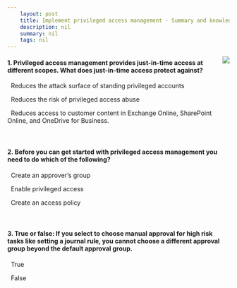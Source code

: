```yaml
---
    layout: post
    title: Implement privileged access management - Summary and knowledge check
    description: nil
    summary: nil
    tags: nil
---
```



 <a target="_blank" href="https://docs.microsoft.com/en-us/learn/modules/m365-compliance-insider-implement-privileged-access-management/summary-knowledge-check/"><i class="fas fa-external-link-alt"></i> </a>
 <img align="right" src="https://docs.microsoft.com/en-us/learn/achievements/privileged-access-management.svg">
####  1. Privileged access management provides just-in-time access at different scopes. What does just-in-time access protect against?


<i class='far fa-square'></i> &nbsp;&nbsp;Reduces the attack surface of standing privileged accounts 

<i class='fas fa-check-square' style='color: Dodgerblue;'></i> &nbsp;&nbsp;Reduces the risk of privileged access abuse

<i class='far fa-square'></i> &nbsp;&nbsp;Reduces access to customer content in Exchange Online, SharePoint Online, and OneDrive for Business.
<br />
<br />
<br />

####  2. Before you can get started with privileged access management you need to do which of the following?


<i class='fas fa-check-square' style='color: Dodgerblue;'></i> &nbsp;&nbsp;Create an approver’s group

<i class='far fa-square'></i> &nbsp;&nbsp;Enable privileged access

<i class='far fa-square'></i> &nbsp;&nbsp;Create an access policy
<br />
<br />
<br />

####  3. True or false: If you select to choose manual approval for high risk tasks like setting a journal rule, you cannot choose a different approval group beyond the default approval group.


<i class='far fa-square'></i> &nbsp;&nbsp;True

<i class='fas fa-check-square' style='color: Dodgerblue;'></i> &nbsp;&nbsp;False
<br />
<br />
<br />
